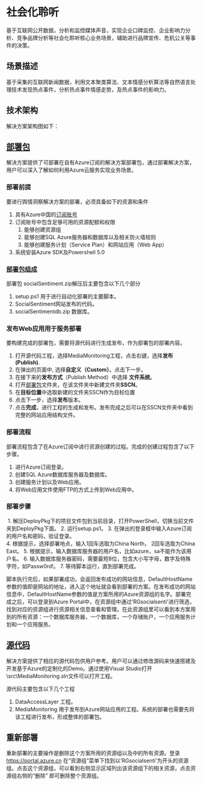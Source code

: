 # 社会化聆听
基于互联网公开数据，分析和监控媒体声音，实现企业口碑监控、企业影响力分析、竞争品牌分析等社会化聆听核心业务场景，辅助进行品牌宣传、危机公关等事件的决策。


## 场景描述
基于采集的互联网新闻数据，利用文本聚类算法、文本情感分析算法等自然语言处理技术发现热点事件，分析热点事件情感走势，及热点事件的影响力。

## 技术架构
解决方案架构图如下：

## [部署包](./DeployPkg)
解决方案提供了可部署在自有Azure订阅的解决方案部署包，通过部署解决方案，用户可以深入了解如何利用Azure云服务实现业务场景。



### 部署前提
要进行舆情洞察解决方案的部署，必须具备如下的资源和条件

 1. 具有Azure中国的[订阅账号](https://www.azure.cn/)
 2. 订阅账号中包含足够可用的资源配额和权限
     1. 能够创建资源组
     2. 能够创建SQL Azure服务器和数据库以及相关防火墙规则
     3. 能够创建服务计划（Service Plan）和网站应用（Web App）
 3. 系统安装Azure SDK及Powershell 5.0

### [部署包组成]((./DeployPkg))
部署包 socialSentiment.zip解压后主要包含以下几个部分

  1. setup.ps1 用于进行自动化部署的主要脚本。
  2. SocialSentiment网站发布的代码。
  3. socialSentimentdb.zip 数据库。


### 发布Web应用用于服务部署

要构建完成的部署包，需要将源代码进行生成发布，作为部署包的部署内容。

  1. 打开源代码工程，选择MediaMonitoring工程，点击右键，选择**发布(Publish)**.
  2. 在弹出的页面中, 选择**自定义（Custom）**。点击下一步。
  3. 在接下来的**发布方式**（Publish Method）中选择 **文件系统**。
  4. 打开[部署包](./DeployPkg)文件夹，在该文件夹中新建文件夹**SSCN**。
  5. 在**目标位置**中选取新建的文件夹SSCN作为目标位置
  6. 点击下一步，选择**发布**版本。
  7. 点击**完成**，进行工程的生成和发布。发布完成之后可以在SSCN文件夹中看到完整的网站应用结构文件。

### 部署流程

部署流程包含了在Azure订阅中进行资源创建的过程。完成的创建过程包含了以下步骤。

  1. 进行Azure订阅登录。
  2. 创建SQL Azure数据库服务器及数据库。
  3. 创建服务计划以及Web应用。
  4. 将Web应用文件使用FTP的方式上传到Web应用中。


### 部署步骤

  1. 解压DeployPkg下的项目文件包到当前目录，打开PowerShell，切换当前文件夹到DeployPkg下面。
  2. 运行setup.ps1。
  3. 在弹出的登录框中输入Azure订阅的用户名和密码，验证登录。  
  4. 根据提示，选择部署地点，输入1回车选取为China North， 2回车选取为China East。
  5. 根据提示，输入数据库服务器的用户名，比如azure，sa不能作为该用户名。
  6. 输入数据库服务器密码，需要最短8位，包含大小写字母，数字及特殊字符，如Passw0rd!。
  7. 等待脚本运行，直到部署完成。


脚本执行完后，如果部署成功，会返回发布成功的网站信息，DefaultHostName参数的值即是网站的地址，进入这个地址就会看到部署的方案。在发布成功的网站信息中，DefaultHostName参数的值是方案所用的Azure资源组的名字。部署完成之后，可以登录到Azure Portal中，在资源组中通过'RGsocialsenti'进行筛选，找到对应的资源组进行资源相关信息查看和管理。在此资源组里可以看到本方案用到的所有资源：一个数据库服务器，一个数据库，一个存储账户，一个应用服务计划和一个应用服务。



## [源代码](./src)
解决方案提供了相应的源代码包供用户参考。用户可以通过修改源码来快速搭建及开发基于Azure的定制化的Demo。通过使用Visual Studio打开\src\MediaMonitoring.sln文件可以打开工程。

源代码主要包含以下几个工程
  1. DataAccessLayer 工程。
  2. MediaMonitoring 用于发布到Azure网站应用的工程。系统的部署也需要先将该工程进行发布，形成整体的部署包。


## 重新部署
重新部署的主要操作是删除这个方案所用的资源组以及中的所有资源。登录 https://portal.azure.cn 在“资源组”菜单下找到以‘RGsocialsenti'为开头的资源组。点击这个资源组，可以看到右侧显示区域列出该资源组下的相关资源，点击资源组右侧的“删除” 即可删除整个资源组。


